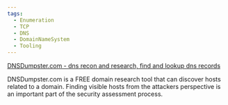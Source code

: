 ```yaml
---
tags:
  - Enumeration
  - TCP
  - DNS
  - DomainNameSystem
  - Tooling
---
```


[DNSDumpster.com - dns recon and research, find and lookup dns records](https://dnsdumpster.com/)

DNSDumpster.com is a FREE domain research tool that can discover hosts related to a domain. Finding visible hosts from the attackers perspective is an important part of the security assessment process.